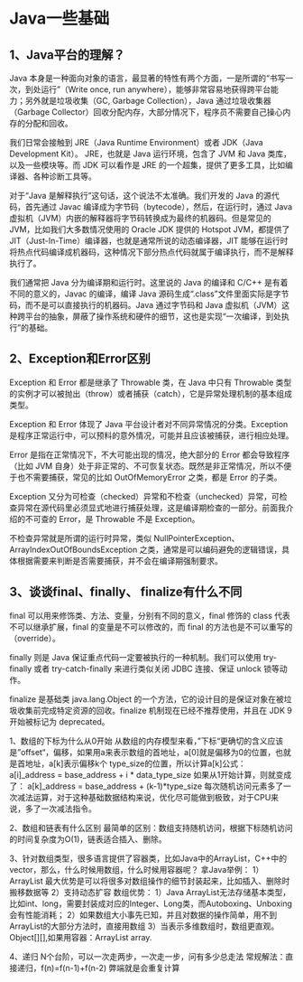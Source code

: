 # Java一些基础

## 1、Java平台的理解？

Java 本身是一种面向对象的语言，最显著的特性有两个方面，一是所谓的“书写一次，到处运行”（Write once, run anywhere），能够非常容易地获得跨平台能力；另外就是垃圾收集（GC, Garbage Collection），Java 通过垃圾收集器（Garbage Collector）回收分配内存，大部分情况下，程序员不需要自己操心内存的分配和回收。

我们日常会接触到 JRE（Java Runtime Environment）或者 JDK（Java Development Kit）。 JRE，也就是 Java 运行环境，包含了 JVM 和 Java 类库，以及一些模块等。而 JDK 可以看作是 JRE 的一个超集，提供了更多工具，比如编译器、各种诊断工具等。

对于“Java 是解释执行”这句话，这个说法不太准确。我们开发的 Java 的源代码，首先通过 Javac 编译成为字节码（bytecode），然后，在运行时，通过 Java 虚拟机（JVM）内嵌的解释器将字节码转换成为最终的机器码。但是常见的 JVM，比如我们大多数情况使用的 Oracle JDK 提供的 Hotspot JVM，都提供了 JIT（Just-In-Time）编译器，也就是通常所说的动态编译器，JIT 能够在运行时将热点代码编译成机器码，这种情况下部分热点代码就属于编译执行，而不是解释执行了。

我们通常把 Java 分为编译期和运行时。这里说的 Java 的编译和 C/C++ 是有着不同的意义的，Javac 的编译，编译 Java 源码生成“.class”文件里面实际是字节码，而不是可以直接执行的机器码。Java 通过字节码和 Java 虚拟机（JVM）这种跨平台的抽象，屏蔽了操作系统和硬件的细节，这也是实现“一次编译，到处执行”的基础。

## 2、Exception和Error区别

Exception 和 Error 都是继承了 Throwable 类，在 Java 中只有 Throwable 类型的实例才可以被抛出（throw）或者捕获（catch），它是异常处理机制的基本组成类型。

Exception 和 Error 体现了 Java 平台设计者对不同异常情况的分类。Exception 是程序正常运行中，可以预料的意外情况，可能并且应该被捕获，进行相应处理。

Error 是指在正常情况下，不大可能出现的情况，绝大部分的 Error 都会导致程序（比如 JVM 自身）处于非正常的、不可恢复状态。既然是非正常情况，所以不便于也不需要捕获，常见的比如 OutOfMemoryError 之类，都是 Error 的子类。

Exception 又分为可检查（checked）异常和不检查（unchecked）异常，可检查异常在源代码里必须显式地进行捕获处理，这是编译期检查的一部分。前面我介绍的不可查的 Error，是 Throwable 不是 Exception。

不检查异常就是所谓的运行时异常，类似 NullPointerException、ArrayIndexOutOfBoundsException 之类，通常是可以编码避免的逻辑错误，具体根据需要来判断是否需要捕获，并不会在编译期强制要求。

## 3、谈谈final、finally、 finalize有什么不同

final 可以用来修饰类、方法、变量，分别有不同的意义，final 修饰的 class 代表不可以继承扩展，final 的变量是不可以修改的，而 final 的方法也是不可以重写的（override）。

finally 则是 Java 保证重点代码一定要被执行的一种机制。我们可以使用 try-finally 或者 try-catch-finally 来进行类似关闭 JDBC 连接、保证 unlock 锁等动作。

finalize 是基础类 java.lang.Object 的一个方法，它的设计目的是保证对象在被垃圾收集前完成特定资源的回收。finalize 机制现在已经不推荐使用，并且在 JDK 9 开始被标记为 deprecated。



























1、数组的下标为什么从0开始
从数组的内存模型来看，”下标“更确切的含义应该是”offset“，偏移，如果用a来表示数组的首地址，a[0]就是偏移为0的位置，也就是首地址，a[k]表示偏移k个
type_size的位置，所以计算a[k]公式：
a[i]_address = base_address + i * data_type_size
如果从1开始计算，则就变成了：
a[k]_address = base_address + (k-1)*type_size
每次随机访问元素多了一次减法运算，对于这种基础数据结构来说，优化尽可能做到极致，对于CPU来说，多了一次减法指令。

2、数组和链表有什么区别
最简单的区别：数组支持随机访问，根据下标随机访问的时间复杂度为O(1)，链表适合插入、删除。

3、针对数组类型，很多语言提供了容器类，比如Java中的ArrayList，C++中的vector，那么，什么时候用数组，什么时候用容器呢？
拿Java举例：
1）ArrayList 最大优势是可以将很多对数组操作的细节封装起来，比如插入、删除时搬移数据等
2）支持动态扩容
数组优势：
1）Java ArrayList无法存储基本类型，比如int、long，需要封装成对应的Integer、Long类，而Autoboxing、Unboxing会有性能消耗；
2）如果数组大小事先已知，并且对数据的操作简单，用不到ArrayList的大部分方法时，直接用数组
3）当表示多维数组时，数组更直观。Object[][],如果用容器：ArrayList<ArrayList> array.

4、递归
N个台阶，可以一次走两步，一次走一步，问有多少总走法
常规解法：直接递归，f(n)=f(n-1)+f(n-2)
弊端就是会重复计算





